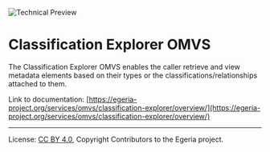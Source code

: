 <!-- SPDX-License-Identifier: CC-BY-4.0 -->
<!-- Copyright Contributors to the Egeria project. -->

![Technical Preview](../../../images/egeria-content-status-tech-preview.png)

# Classification Explorer OMVS

The Classification Explorer OMVS enables the caller retrieve and view metadata elements based on their types or the classifications/relationships attached to them.

Link to documentation: [https://egeria-project.org/services/omvs/classification-explorer/overview/](https://egeria-project.org/services/omvs/classification-explorer/overview/)

----
License: [CC BY 4.0](https://creativecommons.org/licenses/by/4.0/),
Copyright Contributors to the Egeria project.